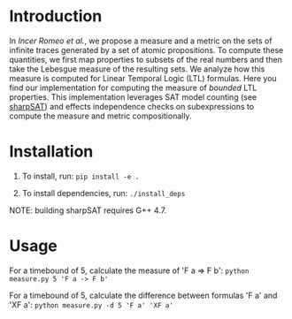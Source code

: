 # Introduction

In *Incer Romeo et al.*, we propose a measure and a metric on the sets of infinite traces generated by a set of atomic propositions. To compute these quantities, we first map properties to subsets of the real numbers and then take the Lebesgue measure of the resulting sets. We analyze how this measure is computed for Linear Temporal Logic (LTL) formulas. Here you find our implementation for computing the measure of *bounded* LTL properties. This implementation leverages SAT model counting (see [sharpSAT](https://github.com/marcthurley/sharpSAT)) and effects independence checks on subexpressions to compute the measure and metric compositionally.

# Installation

1. To install, run:
`pip install -e .`

2. To install dependencies, run:
`./install_deps`

NOTE: building sharpSAT requires G++ 4.7.

# Usage
For a timebound of 5, calculate the measure of 'F a => F b':
`python measure.py 5 'F a -> F b'`

For a timebound of 5, calculate the difference between formulas 'F a' and 'XF a':
`python measure.py -d 5 'F a' 'XF a'`
